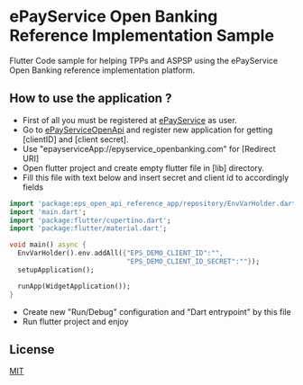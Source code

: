 # ePayService Open Banking Reference Implementation Sample

Flutter Code sample for helping TPPs and ASPSP using the ePayService Open Banking reference implementation platform.

## How to use the application ?

- First of all you must be registered at [ePayService](https://online.epayservices.com/) as user.
- Go to [ePayServiceOpenApi](https://online.epayservices.com/open_api/developers/sign_up) and register new application for getting [clientID] and [client secret]. 
- Use "epayserviceApp://epyservice_openbanking.com" for [Redirect URI]
- Open flutter project and create empty flutter file in [lib] directory.
- Fill this file with text below and insert secret and client id to accordingly fields

```dart
import 'package:eps_open_api_reference_app/repository/EnvVarHolder.dart';
import 'main.dart';
import 'package:flutter/cupertino.dart';
import 'package:flutter/material.dart';

void main() async {
  EnvVarHolder().env.addAll({"EPS_DEMO_CLIENT_ID":"",
                             "EPS_DEMO_CLIENT_ID_SECRET":""});
  setupApplication();

  runApp(WidgetApplication());
}
```
- Create new "Run/Debug" configuration and "Dart entrypoint" by this file
- Run flutter project and enjoy

## License
[MIT](https://choosealicense.com/licenses/mit/)
